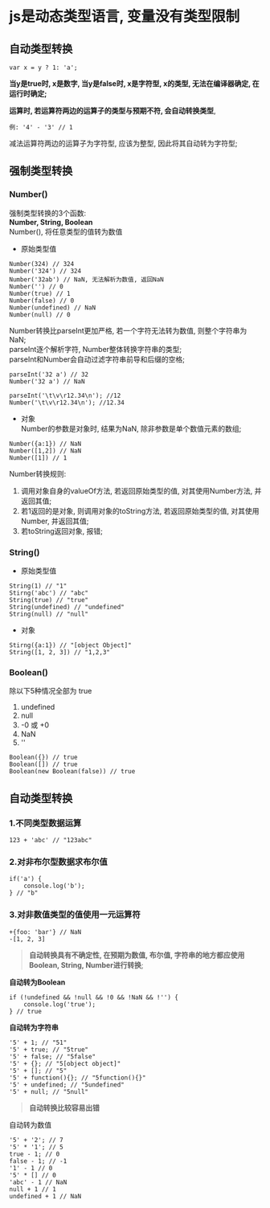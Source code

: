 # **js是动态类型语言, 变量没有类型限制**

## **自动类型转换**
```
var x = y ? 1: 'a';
```
**当y是true时, x是数字, 当y是false时, x是字符型, x的类型, 无法在编译器确定, 在运行时确定;**

**运算时, 若运算符两边的运算子的类型与预期不符, 会自动转换类型**,  
```
例: '4' - '3' // 1 
```
减法运算符两边的运算子为字符型, 应该为整型, 因此将其自动转为字符型;

## **强制类型转换**
### **Number()**
强制类型转换的3个函数:  
**Number, String, Boolean**  
Number(), 将任意类型的值转为数值  
- 原始类型值  
```
Number(324) // 324
Number('324') // 324
Number('32ab') // NaN, 无法解析为数值, 返回NaN
Number('') // 0
Number(true) // 1
Number(false) // 0
Number(undefined) // NaN
Number(null) // 0
```

Number转换比parseInt更加严格, 若一个字符无法转为数值, 则整个字符串为NaN;  
parseInt逐个解析字符, Number整体转换字符串的类型;  
parseInt和Number会自动过滤字符串前导和后缀的空格;  
```
parseInt('32 a') // 32
Number('32 a') // NaN

parseInt('\t\v\r12.34\n'); //12
Number('\t\v\r12.34\n'); //12.34
```

- 对象  
Number的参数是对象时, 结果为NaN, 除非参数是单个数值元素的数组;  
```
Number({a:1}) // NaN
Number([1,2]) // NaN
Number([1]) // 1
```

Number转换规则:   
1. 调用对象自身的valueOf方法, 若返回原始类型的值, 对其使用Number方法, 并返回其值; 
2. 若1返回的是对象, 则调用对象的toString方法, 若返回原始类型的值, 对其使用Number, 并返回其值; 
3. 若toString返回对象, 报错;

### **String()**
- 原始类型值
```
String(1) // "1"
Stirng('abc') // "abc"
String(true) // "true"
String(undefined) // "undefined"
String(null) // "null"
```
- 对象
```
Stirng({a:1}) // "[object Object]"
String([1, 2, 3]) // "1,2,3"
```

### **Boolean()**
除以下5种情况全部为 true
1. undefined
2. null
3. -0 或 +0
4. NaN
5. ''
```
Boolean({}) // true
Boolean([]) // true
Boolean(new Boolean(false)) // true
```

## **自动类型转换**
### **1.不同类型数据运算**
```
123 + 'abc' // "123abc"
```

### **2.对非布尔型数据求布尔值**
```
if('a') {
    console.log('b');
} // "b"
```

### **3.对非数值类型的值使用一元运算符**
```
+{foo: 'bar'} // NaN
-[1, 2, 3]
```

> **自动转换具有不确定性, 在预期为数值, 布尔值, 字符串的地方都应使用Boolean, String, Number进行转换**;  

**自动转为Boolean** 
```
if (!undefined && !null && !0 && !NaN && !'') {
    console.log('true');
} // true
```

**自动转为字符串**
```
'5' + 1; // "51"
'5' + true; // "5true"
'5' + false; // "5false"
'5' + {}; // "5[object object]"
'5' + []; // "5"
'5' + function(){}; // "5function(){}"
'5' + undefined; // "5undefined"
'5' + null; // "5null"
```

> **自动转换比较容易出错**

自动转为数值
```
'5' + '2'; // 7
'5' * '1'; // 5
true - 1; // 0
false - 1; // -1
'1' - 1 // 0
'5' * [] // 0
'abc' - 1 // NaN
null + 1 // 1
undefined + 1 // NaN
```



